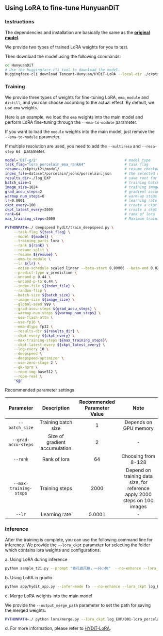 
## Using LoRA to fine-tune HunyuanDiT


### Instructions

 The dependencies and installation are basically the same as the [**original model**](https://huggingface.co/Tencent-Hunyuan/HunyuanDiT-v1.1).

 We provide two types of trained LoRA weights for you to test.
 
 Then download the model using the following commands:

```bash
cd HunyuanDiT
# Use the huggingface-cli tool to download the model.
huggingface-cli download Tencent-Hunyuan/HYDiT-LoRA --local-dir ./ckpts/t2i/lora
```

### Training
    
We provide three types of weights for fine-tuning LoRA, `ema`, `module` and `distill`, and you can choose according to the actual effect. By default, we use `ema` weights. 

Here is an example, we load the `ema` weights into the main model and perform LoRA fine-tuning through the `--ema-to-module` parameter. 

If you want to load the `module` weights into the main model, just remove the `--ema-to-module` parameter.

If multiple resolution are used, you need to add the `--multireso` and `--reso-step 64 ` parameter. 

```bash
model='DiT-g/2'                                        # model type
task_flag="lora_porcelain_ema_rank64"                  # task flag 
resume=./ckpts/t2i/model/                              # resume checkpoint 
index_file=dataset/porcelain/jsons/porcelain.json      # the selected data indices
results_dir=./log_EXP                                  # save root for results
batch_size=1                                           # training batch size
image_size=1024                                        # training image resolution
grad_accu_steps=2                                      # gradient accumulation steps
warmup_num_steps=0                                     # warm-up steps
lr=0.0001                                              # learning rate
ckpt_every=100                                         # create a ckpt every a few steps.
ckpt_latest_every=2000                                 # create a ckpt named `latest.pt` every a few steps.
rank=64                                                # rank of lora
max_training_steps=2000                                # Maximum training iteration steps

PYTHONPATH=./ deepspeed hydit/train_deepspeed.py \
    --task-flag ${task_flag} \
    --model ${model} \
    --training_parts lora \
    --rank ${rank} \
    --resume-split \
    --resume ${resume} \
    --ema-to-module \
    --lr ${lr} \
    --noise-schedule scaled_linear --beta-start 0.00085 --beta-end 0.03 \
    --predict-type v_prediction \
    --uncond-p 0.44 \
    --uncond-p-t5 0.44 \
    --index-file ${index_file} \
    --random-flip \
    --batch-size ${batch_size} \
    --image-size ${image_size} \
    --global-seed 999 \
    --grad-accu-steps ${grad_accu_steps} \
    --warmup-num-steps ${warmup_num_steps} \
    --use-flash-attn \
    --use-fp16 \
    --ema-dtype fp32 \
    --results-dir ${results_dir} \
    --ckpt-every ${ckpt_every} \
    --max-training-steps ${max_training_steps}\
    --ckpt-latest-every ${ckpt_latest_every} \
    --log-every 10 \
    --deepspeed \
    --deepspeed-optimizer \
    --use-zero-stage 2 \
    --qk-norm \
    --rope-img base512 \
    --rope-real \
    "$@"
```

Recommended parameter settings

|     Parameter     |  Description  |          Recommended Parameter Value                               | Note|
|:---------------:|:---------:|:---------------------------------------------------:|:--:|
|   `--batch_size` |    Training batch size    |        1        | Depends on GPU memory|
|   `--grad-accu-steps` |    Size of gradient accumulation    |       2        | - |
|   `--rank` |    Rank of lora    |       64        | Choosing from 8-128 |
|   `--max-training-steps` |    Training steps  |       2000        | Depend on training data size, for reference apply 2000 steps on 100 images|
|   `--lr` |    Learning rate  |        0.0001        | - |


### Inference

After the training is complete, you can use the following command line for inference.
We provide the `--lora_ckpt` parameter for selecting the folder which contains lora weights and configurations.

a. Using LoRA during inference

```bash
python sample_t2i.py --prompt "青花瓷风格，一只小狗"  --no-enhance --lora_ckpt log_EXP/001-lora_porcelain_ema_rank64/checkpoints/0001000.pt
```

b. Using LoRA in gradio
```bash
python app/hydit_app.py --infer-mode fa  --no-enhance --lora_ckpt log_EXP/001-lora_porcelain_ema_rank64/checkpoints/0001000.pt
```

c. Merge LoRA weights into the main model

We provide the `--output_merge_path` parameter to set the path for saving the merged weights.

```bash
PYTHONPATH=./ python lora/merge.py --lora_ckpt log_EXP/001-lora_porcelain_ema_rank64/checkpoints/0001000.pt --output_merge_path ./ckpts/t2i/model/pytorch_model_merge.pt
```

d. For more information, please refer to [HYDiT-LoRA](https://huggingface.co/Tencent-Hunyuan/HYDiT-LoRA).
